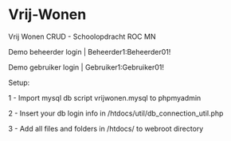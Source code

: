 # Vrij-Wonen
Vrij Wonen CRUD - Schoolopdracht ROC MN

Demo beheerder login | Beheerder1:Beheerder01!

Demo gebruiker login | Gebruiker1:Gebruiker01!



Setup:

1 - Import mysql db script vrijwonen.mysql to phpmyadmin

2 - Insert your db login info in /htdocs/util/db_connection_util.php

3 - Add all files and folders in /htdocs/ to webroot directory
